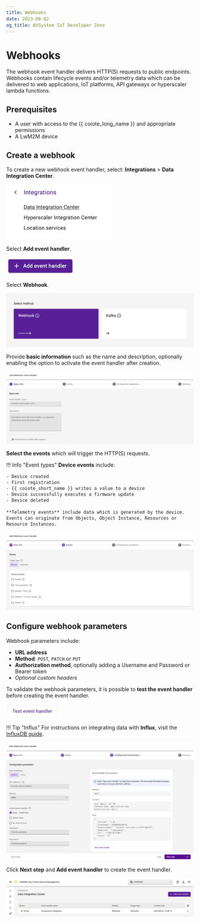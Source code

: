 ```yaml
---
title: Webhooks
date: 2023-08-02
og_title: AVSystem IoT Developer Zone
---
```


# Webhooks

The webhook event handler delivers HTTP(S) requests to public endpoints. Webhooks contain lifecycle events and/or telemetry data which can be delivered to web applications, IoT platforms, API gateways or hyperscaler lambda functions.

## Prerequisites

* A user with access to the {{ coiote_long_name }} and appropriate permissions
* A LwM2M device

## Create a webhook

To create a new webhook event handler, select: **Integrations** > **Data Integration Center**.

![Data integration center](images/data-integration-center.png "Data Integration Center")

Select **Add event handler**.

![Add event handler](images/add-event-handler.png "Add event handler")

Select **Webhook**.

![Add webhook](images/webhook.png "Add webhook")

Provide **basic information** such as the name and description, optionally enabling the option to activate the event handler after creation.  

![Basic information](images/basic-information.png "Provide basic information")

**Select the events** which will trigger the HTTP(S) requests.

!!! Info "Event types"
    **Device events** include:

    - Device created
    - First registration
    - {{ coiote_short_name }} writes a value to a device
    - Device successfully executes a firmware update
    - Device deleted

    **Telemetry events** include data which is generated by the device. Events can originate from Objects, Object Instance, Resources or Resource Instances.

![Select event triggers](images/events.png "Select event triggers")

## Configure webhook parameters

Webhook parameters include:

* **URL address**
* **Method**: `POST`, `PATCH` or `PUT`
* **Authorization method**, optionally adding a Username and Password or Bearer token
* *Optional custom headers*

To validate the webhook parameters, it is possible to **test the event handler** before creating the event handler.

![Test event handler](images/test-event-handler.png "Test event handler")

!!! Tip "Influx"
    For instructions on integrating data with **Influx**, visit the [InfluxDB guide](influx.md).


![Define webhook parameters](images/webhook-parameters.png "Define webhook parameters")

Click **Next step** and **Add event handler** to create the event handler.

![Active webhook](images/active-webhook.png "Active webhook")
